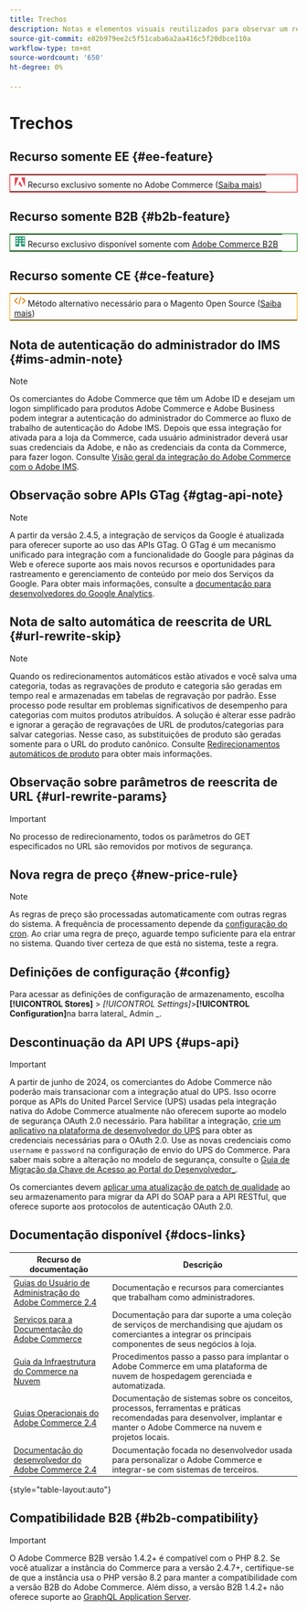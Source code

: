 ```yaml
---
title: Trechos
description: Notas e elementos visuais reutilizados para observar um recurso ou página que se aplica a uma edição específica
source-git-commit: e82b979ee2c5f51caba6a2aa416c5f20dbce110a
workflow-type: tm+mt
source-wordcount: '650'
ht-degree: 0%

---
```


# Trechos

## Recurso somente EE {#ee-feature}

<table style="border:1px solid red">
<tr><td><img alt="Recurso do Adobe Commerce" src="../assets/adobe-logo.svg" width="20" height="20" /> Recurso exclusivo somente no Adobe Commerce (<a href="https://experienceleague.adobe.com/docs/commerce-admin/user-guides/home.html?lang=pt-BR#product-editions">Saiba mais</a>)</td></tr>
</table>

## Recurso somente B2B {#b2b-feature}

<table style="border:1px solid green">
<tr><td><img alt="Recurso B2B do Adobe Commerce" src="../assets/b2b.svg" width="20" height="20" /> Recurso exclusivo disponível somente com <a href="https://experienceleague.adobe.com/docs/commerce-admin/b2b/introduction.html?lang=pt-BR">Adobe Commerce B2B</a></td></tr>
</table>

## Recurso somente CE {#ce-feature}

<table style="border:1px solid orange">
<tr><td><img alt="Recurso do Magento Open Source" src="../assets/open-source.svg" width="20" height="20" /> Método alternativo necessário para o Magento Open Source (<a href="https://experienceleague.adobe.com/docs/commerce-admin/user-guides/home.html?lang=pt-BR#product-editions">Saiba mais</a>)</td></tr>
</table>

## Nota de autenticação do administrador do IMS {#ims-admin-note}

>[!NOTE]
>
>Os comerciantes do Adobe Commerce que têm um Adobe ID e desejam um logon simplificado para produtos Adobe Commerce e Adobe Business podem integrar a autenticação do administrador do Commerce ao fluxo de trabalho de autenticação do Adobe IMS. Depois que essa integração for ativada para a loja da Commerce, cada usuário administrador deverá usar suas credenciais da Adobe, e não as credenciais da conta da Commerce, para fazer logon. Consulte [Visão geral da integração do Adobe Commerce com o Adobe IMS](/help/getting-started/adobe-ims-integration-overview.md).

## Observação sobre APIs GTag {#gtag-api-note}

>[!NOTE]
>
>A partir da versão 2.4.5, a integração de serviços da Google é atualizada para oferecer suporte ao uso das APIs GTag. O GTag é um mecanismo unificado para integração com a funcionalidade do Google para páginas da Web e oferece suporte aos mais novos recursos e oportunidades para rastreamento e gerenciamento de conteúdo por meio dos Serviços da Google. Para obter mais informações, consulte a [documentação para desenvolvedores do Google Analytics](https://developers.google.com/analytics/devguides/collection/gtagjs).

## Nota de salto automática de reescrita de URL {#url-rewrite-skip}

>[!NOTE]
>
>Quando os redirecionamentos automáticos estão ativados e você salva uma categoria, todas as regravações de produto e categoria são geradas em tempo real e armazenadas em tabelas de regravação por padrão. Esse processo pode resultar em problemas significativos de desempenho para categorias com muitos produtos atribuídos. A solução é alterar esse padrão e ignorar a geração de regravações de URL de produtos/categorias para salvar categorias. Nesse caso, as substituições de produto são geradas somente para o URL do produto canônico. Consulte [Redirecionamentos automáticos de produto](/help/merchandising-promotions/url-redirect-product-automatic.md) para obter mais informações.

## Observação sobre parâmetros de reescrita de URL {#url-rewrite-params}

>[!IMPORTANT]
>
>No processo de redirecionamento, todos os parâmetros do GET especificados no URL são removidos por motivos de segurança.

## Nova regra de preço {#new-price-rule}

>[!NOTE]
>
>As regras de preço são processadas automaticamente com outras regras do sistema. A frequência de processamento depende da [configuração do cron](https://experienceleague.adobe.com/docs/commerce-operations/configuration-guide/cli/configure-cron-jobs.html?lang=pt-BR). Ao criar uma regra de preço, aguarde tempo suficiente para ela entrar no sistema. Quando tiver certeza de que está no sistema, teste a regra.

## Definições de configuração {#config}

Para acessar as definições de configuração de armazenamento, escolha **[!UICONTROL Stores]** > _[!UICONTROL Settings]_>**[!UICONTROL Configuration]**&#x200B;na barra lateral_ Admin _.

## Descontinuação da API UPS {#ups-api}

>[!IMPORTANT]
>
>A partir de junho de 2024, os comerciantes do Adobe Commerce não poderão mais transacionar com a integração atual do UPS. Isso ocorre porque as APIs do United Parcel Service (UPS) usadas pela integração nativa do Adobe Commerce atualmente não oferecem suporte ao modelo de segurança OAuth 2.0 necessário. Para habilitar a integração, [crie um aplicativo na plataforma de desenvolvedor do UPS](https://developer.ups.com/get-started) para obter as credenciais necessárias para o OAuth 2.0. Use as novas credenciais como `username` e `password` na configuração de envio do UPS do Commerce. Para saber mais sobre a alteração no modelo de segurança, consulte o [Guia de Migração da Chave de Acesso ao Portal do Desenvolvedor_](https://developer.ups.com/oauth-developer-guide). <br/>
>
>Os comerciantes devem [aplicar uma atualização de patch de qualidade](https://experienceleague.adobe.com/docs/commerce-knowledge-base/kb/troubleshooting/known-issues-patches-attached/ups-shipping-method-integration-migration-from-soap-to-restful-api.html?lang=pt-BR) ao seu armazenamento para migrar da API do SOAP para a API RESTful, que oferece suporte aos protocolos de autenticação OAuth 2.0.


## Documentação disponível {#docs-links}

| Recurso de documentação | Descrição |
|----------------------- | ----------- |
| [Guias do Usuário de Administração do Adobe Commerce 2.4](../landing/home.md) | Documentação e recursos para comerciantes que trabalham como administradores. |
| [Serviços para a Documentação do Adobe Commerce](https://experienceleague.adobe.com/docs/commerce/user-guides/home.html?lang=pt-BR) | Documentação para dar suporte a uma coleção de serviços de merchandising que ajudam os comerciantes a integrar os principais componentes de seus negócios à loja. |
| [Guia da Infraestrutura do Commerce na Nuvem](https://experienceleague.adobe.com/docs/commerce-cloud-service/user-guide/overview.html?lang=pt-BR) | Procedimentos passo a passo para implantar o Adobe Commerce em uma plataforma de nuvem de hospedagem gerenciada e automatizada. |
| [Guias Operacionais do Adobe Commerce 2.4](https://experienceleague.adobe.com/docs/commerce-operations/operational-guides/home.html?lang=pt-BR) | Documentação de sistemas sobre os conceitos, processos, ferramentas e práticas recomendadas para desenvolver, implantar e manter o Adobe Commerce na nuvem e projetos locais. |
| [Documentação do desenvolvedor do Adobe Commerce 2.4](https://developer.adobe.com/commerce/docs) | Documentação focada no desenvolvedor usada para personalizar o Adobe Commerce e integrar-se com sistemas de terceiros. |

{style="table-layout:auto"}

## Compatibilidade B2B {#b2b-compatibility}

>[!IMPORTANT]
>
>O Adobe Commerce B2B versão 1.4.2+ é compatível com o PHP 8.2. Se você atualizar a instância do Commerce para a versão 2.4.7+, certifique-se de que a instância usa o PHP versão 8.2 para manter a compatibilidade com a versão B2B do Adobe Commerce. Além disso, a versão B2B 1.4.2+ não oferece suporte ao [GraphQL Application Server](https://experienceleague.adobe.com/pt-br/docs/commerce-operations/performance-best-practices/concepts/application-server).

